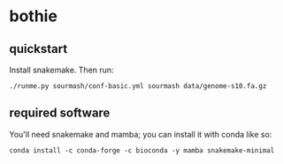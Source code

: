# bothie

## quickstart

Install snakemake. Then run:

```
./runme.py sourmash/conf-basic.yml sourmash data/genome-s10.fa.gz
```

## required software

You'll need snakemake and mamba; you can install it with conda like so:
```
conda install -c conda-forge -c bioconda -y mamba snakemake-minimal
```
